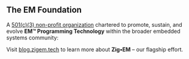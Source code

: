 ## The EM Foundation

A [501(c)(3) non-profit organization](EM%20Foundation%20Determination%20Letter.pdf) chartered to promote, sustain, and evolve **EM&#8482; Programming Technology** within the broader embedded systems community:&nbsp;&nbsp;

Visit [blog.zigem.tech](https://blog.zigem.tech/post-001/) to learn more about **Zig&bull;EM** &ndash; our flagship effort. 

